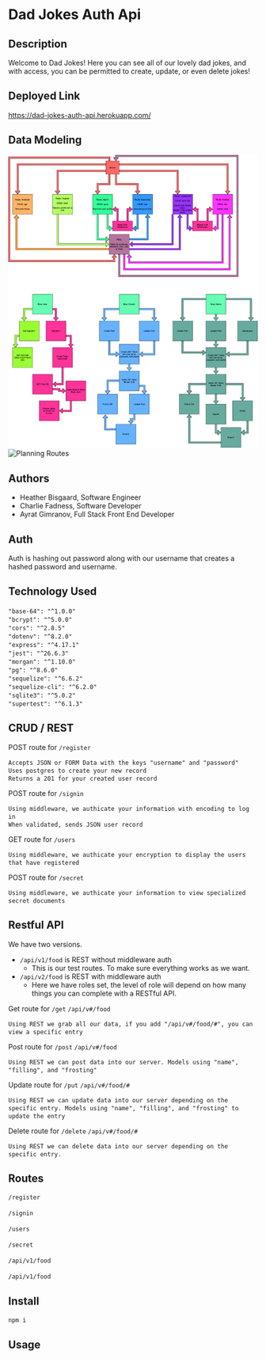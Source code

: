 # Dad Jokes Auth Api

## Description

Welcome to Dad Jokes! Here you can see all of our lovely dad jokes, and with access, you can be permitted to create, update, or even delete jokes!

## Deployed Link

<https://dad-jokes-auth-api.herokuapp.com/>

## Data Modeling

![UML and WWRC](./img/UMLandWRRC.png)
![Planning Routes](./img/whiteboard.png)

## Authors

- Heather Bisgaard, Software Engineer
- Charlie Fadness, Software Developer
- Ayrat Gimranov, Full Stack Front End Developer

## Auth

Auth is hashing out password along with our username that creates a hashed password and username.

## Technology Used

`"base-64": "^1.0.0"`  
`"bcrypt": "^5.0.0"`  
`"cors": "^2.8.5"`  
`"dotenv": "^8.2.0"`  
`"express": "^4.17.1"`  
`"jest": "^26.6.3"`  
`"morgan": "^1.10.0"`  
`"pg": "^8.6.0"`  
`"sequelize": "^6.6.2"`  
`"sequelize-cli": "^6.2.0"`  
`"sqlite3": "^5.0.2"`  
`"supertest": "^6.1.3"`  

## CRUD / REST

POST route for `/register`

```
Accepts JSON or FORM Data with the keys "username" and "password"
Uses postgres to create your new record
Returns a 201 for your created user record
```

POST route for `/signin`

```
Using middleware, we authicate your information with encoding to log in
When validated, sends JSON user record
```

GET route for `/users`

```
Using middleware, we authicate your encryption to display the users that have registered
```

POST route for `/secret`

```
Using middleware, we authicate your information to view specialized secret documents
```

## Restful API

We have two versions.

- `/api/v1/food` is REST without middleware auth
  - This is our test routes. To make sure everything works as we want.
- `/api/v2/food` is REST with middleware auth
  - Here we have roles set, the level of role will depend on how many things you can complete with a RESTful API.


Get route for `/get` `/api/v#/food`

```
Using REST we grab all our data, if you add "/api/v#/food/#", you can view a specific entry 
```

Post route for `/post` `/api/v#/food`

```
Using REST we can post data into our server. Models using "name", "filling", and "frosting"
```

Update route for `/put` `/api/v#/food/#`

```
Using REST we can update data into our server depending on the specific entry. Models using "name", "filling", and "frosting" to update the entry
```

Delete route for `/delete` `/api/v#/food/#`

```
Using REST we can delete data into our server depending on the specific entry.
```

## Routes

```
/register

/signin

/users

/secret

/api/v1/food

/api/v1/food
```

## Install

```
npm i
```

## Usage


